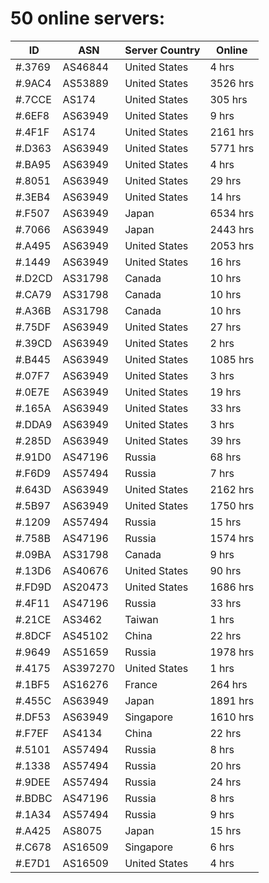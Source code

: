 # 50 online servers:

| ID | ASN | Server Country | Online |
| ------ | ------ | ------ | ------ |
| #.3769 | AS46844 | United States | 4 hrs |
| #.9AC4 | AS53889 | United States | 3526 hrs |
| #.7CCE | AS174 | United States | 305 hrs |
| #.6EF8 | AS63949 | United States | 9 hrs |
| #.4F1F | AS174 | United States | 2161 hrs |
| #.D363 | AS63949 | United States | 5771 hrs |
| #.BA95 | AS63949 | United States | 4 hrs |
| #.8051 | AS63949 | United States | 29 hrs |
| #.3EB4 | AS63949 | United States | 14 hrs |
| #.F507 | AS63949 | Japan | 6534 hrs |
| #.7066 | AS63949 | Japan | 2443 hrs |
| #.A495 | AS63949 | United States | 2053 hrs |
| #.1449 | AS63949 | United States | 16 hrs |
| #.D2CD | AS31798 | Canada | 10 hrs |
| #.CA79 | AS31798 | Canada | 10 hrs |
| #.A36B | AS31798 | Canada | 10 hrs |
| #.75DF | AS63949 | United States | 27 hrs |
| #.39CD | AS63949 | United States | 2 hrs |
| #.B445 | AS63949 | United States | 1085 hrs |
| #.07F7 | AS63949 | United States | 3 hrs |
| #.0E7E | AS63949 | United States | 19 hrs |
| #.165A | AS63949 | United States | 33 hrs |
| #.DDA9 | AS63949 | United States | 3 hrs |
| #.285D | AS63949 | United States | 39 hrs |
| #.91D0 | AS47196 | Russia | 68 hrs |
| #.F6D9 | AS57494 | Russia | 7 hrs |
| #.643D | AS63949 | United States | 2162 hrs |
| #.5B97 | AS63949 | United States | 1750 hrs |
| #.1209 | AS57494 | Russia | 15 hrs |
| #.758B | AS47196 | Russia | 1574 hrs |
| #.09BA | AS31798 | Canada | 9 hrs |
| #.13D6 | AS40676 | United States | 90 hrs |
| #.FD9D | AS20473 | United States | 1686 hrs |
| #.4F11 | AS47196 | Russia | 33 hrs |
| #.21CE | AS3462 | Taiwan | 1 hrs |
| #.8DCF | AS45102 | China | 22 hrs |
| #.9649 | AS51659 | Russia | 1978 hrs |
| #.4175 | AS397270 | United States | 1 hrs |
| #.1BF5 | AS16276 | France | 264 hrs |
| #.455C | AS63949 | Japan | 1891 hrs |
| #.DF53 | AS63949 | Singapore | 1610 hrs |
| #.F7EF | AS4134 | China | 22 hrs |
| #.5101 | AS57494 | Russia | 8 hrs |
| #.1338 | AS57494 | Russia | 20 hrs |
| #.9DEE | AS57494 | Russia | 24 hrs |
| #.BDBC | AS47196 | Russia | 8 hrs |
| #.1A34 | AS57494 | Russia | 9 hrs |
| #.A425 | AS8075 | Japan | 15 hrs |
| #.C678 | AS16509 | Singapore | 6 hrs |
| #.E7D1 | AS16509 | United States | 4 hrs |

